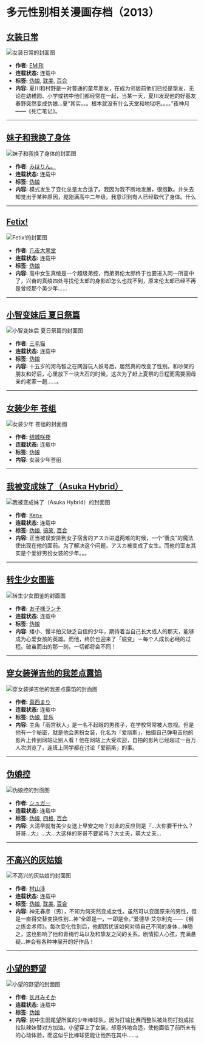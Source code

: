 # 多元性别相关漫画存档（2013）

## [女装日常](https://www.manhuacdn.com/manhua/8816) 
![女装日常的封面图](https://media.manhuacdn.com/cartoon/8816_cover_gvjktbtq.jpg)
- **作者:** [EMIRI](https://www.manhuacdn.com/author/5866)  
- **连载状态:** 连载中  
- **标签:** [伪娘](https://www.manhuacdn.com/manhua/list-c-60.html), [耽美](https://www.manhuacdn.com/manhua/list-tg-22.html), [百合](https://www.manhuacdn.com/manhua/list-tg-266.html)  
- **内容:** 夏川和村野是一对普通的童年朋友，在成为邻居前他们已经是挚友，无论在幼稚园、小学或初中他们都经常在一起，当某一天，夏川发现他的好基友春野突然变成伪娘…夏“其实。。。根本就没有什么天堂和地狱吧。。。。”夜神月——《死亡笔记》。

---

## [妹子和我换了身体](https://www.manhuacdn.com/manhua/8386) 
![妹子和我换了身体的封面图](https://media.manhuacdn.com/cartoon/8386_cover_dsaysqio.jpg)
- **作者:** [みほりん。](https://www.manhuacdn.com/author/5661)  
- **连载状态:** 连载中  
- **标签:** [伪娘](https://www.manhuacdn.com/manhua/list-c-60.html)  
- **内容:** 模式发生了变化总是太合适了。我因为我不断地发展，很抱歉。并失去知觉出于某种原因，晃刚满高中二年级，我意识到有人已经取代了身体。什么

---

## [Fetix!](https://www.manhuacdn.com/manhua/8287) 
![Fetix!的封面图](https://media.manhuacdn.com/cartoon/8287_cover_khivajsg.jpg)
- **作者:** [几夜大黑堂](https://www.manhuacdn.com/author/5271)  
- **连载状态:** 连载中  
- **标签:** [伪娘](https://www.manhuacdn.com/manhua/list-c-60.html)  
- **内容:** 高中女生真绫是一个超级弟控，而弟弟伦太郎终于也要进入同一所高中了，兴奋的真绫四处寻找伦太郎的身影却怎么也找不到，原来伦太郎已经不再是曾经那个美少年……

---

## [小智变妹后 夏日祭篇](https://www.manhuacdn.com/manhua/7492) 
![小智变妹后 夏日祭篇的封面图](https://media.manhuacdn.com/cartoon/7492_cover_oztvdkyg.jpg)
- **作者:** [三毛猫](https://www.manhuacdn.com/author/5207)  
- **连载状态:** 连载中  
- **标签:** [伪娘](https://www.manhuacdn.com/manhua/list-c-60.html)  
- **内容:** 十五岁的河岛智之在网游玩人妖号后，居然真的改变了性别。和吵架的朋友和好后，心里放下一块大石的时候，这次为了赶上夏祭的日程而需要回母亲的老家一趟……。

---

## [女装少年 苍组](https://www.manhuacdn.com/manhua/6668) 
![女装少年 苍组的封面图](https://media.manhuacdn.com/cartoon/6668_cover_ibrhqiin.jpg)
- **作者:** [结城咲夜](https://www.manhuacdn.com/author/4768)  
- **连载状态:** 连载中  
- **标签:** [伪娘](https://www.manhuacdn.com/manhua/list-c-60.html)  
- **内容:** 女装少年苍组

---

## [我被变成妹了（Asuka Hybrid）](https://www.manhuacdn.com/manhua/6232) 
![我被变成妹了（Asuka Hybrid）的封面图](https://media.manhuacdn.com/cartoon/6232_cover_okwyrmsk.jpg)
- **作者:** [Ken+](https://www.manhuacdn.com/author/4549)  
- **连载状态:** 连载中  
- **标签:** [伪娘](https://www.manhuacdn.com/manhua/list-c-60.html), [搞笑](https://www.manhuacdn.com/manhua/list-tg-37.html), [百合](https://www.manhuacdn.com/manhua/list-tg-266.html)  
- **内容:** 正当被误安排到女子宿舍的アスカ进退两难的时候，一个“善良”的魔法使出现在他的面前。为了解决这个问题，アスカ被变成了女生。而他的室友其实是个爱好男扮女装的少年。。。

---

## [转生少女图鉴](https://www.manhuacdn.com/manhua/6224) 
![转生少女图鉴的封面图](https://media.manhuacdn.com/cartoon/6224_cover_fxmxjlgq.jpg)
- **作者:** [お子様ランチ](https://www.manhuacdn.com/author/4545)  
- **连载状态:** 连载中  
- **标签:** [伪娘](https://www.manhuacdn.com/manhua/list-c-60.html)  
- **内容:** 矮小、慢半拍又缺乏自信的少年，期待着当自己长大成人的那天，能够成为心爱女孩的英雄。而他，终於也迎来了「蜕变」－每个人成长必经的过程。破茧而出的那一刻，一切都将会不同！

---

## [穿女装弹吉他的我差点露馅](https://www.manhuacdn.com/manhua/5811) 
![穿女装弹吉他的我差点露馅的封面图](https://media.manhuacdn.com/cartoon/5811_cover_ragzgzld.jpg)
- **作者:** [真西まり](https://www.manhuacdn.com/author/4319)  
- **连载状态:** 连载中  
- **标签:** [伪娘](https://www.manhuacdn.com/manhua/list-c-60.html), [音乐](https://www.manhuacdn.com/manhua/list-tg-310.html)  
- **内容:** 主角「雨宫秋人」是一名不起眼的男孩子，在学校常常被人忽视。但是他有一个秘密，就是他会男扮女装，化名为「爱丽斯」，拍摄自己弹电吉他的影片上传到网站让别人看！他在网站上大受欢迎，自拍的影片已经超过一百万人次浏览了，连班上同学都在讨论「爱丽斯」的事。

---

## [伪娘控](https://www.manhuacdn.com/manhua/5149) 
![伪娘控的封面图](https://media.manhuacdn.com/cartoon/5149_cover_yyybspic.jpg)
- **作者:** [シュガー](https://www.manhuacdn.com/author/3923)  
- **连载状态:** 连载中  
- **标签:** [伪娘](https://www.manhuacdn.com/manhua/list-c-60.html), [四格](https://www.manhuacdn.com/manhua/list-tg-259.html), [百合](https://www.manhuacdn.com/manhua/list-tg-266.html)  
- **内容:** 大清早就有美少女送上早安之吻？对此的反应则是『…大你要干什么？哥哥…大』…大…大这样的哥哥不要紧吗？大丈夫，萌大丈夫…

---

## [不高兴的灰姑娘](https://www.manhuacdn.com/manhua/4964) 
![不高兴的灰姑娘的封面图](https://media.manhuacdn.com/cartoon/4964_cover_nhkurhfq.jpg)
- **作者:** [村山涉](https://www.manhuacdn.com/author/1177)  
- **连载状态:** 连载中  
- **标签:** [伪娘](https://www.manhuacdn.com/manhua/list-c-60.html), [耽美](https://www.manhuacdn.com/manhua/list-tg-22.html), [百合](https://www.manhuacdn.com/manhua/list-tg-266.html)  
- **内容:** 神无春彦（男），不知为何突然变成女性。虽然可以变回原来的男性，但是一直得交替变换性别…神“全即是一，一即是全。”爱德华·艾尔利克——《钢之炼金术师》。每次变化性别后，他都困扰该如何对待自己不同的身体…神随之，这也影响了他和青梅竹马以及和挚友之间的关系。剧情扣人心弦，充满悬疑…神会有各种神展开的好作品！

---

## [小望的野望](https://www.manhuacdn.com/manhua/4512) 
![小望的野望的封面图](https://media.manhuacdn.com/cartoon/4512_cover_mzqfcymh.jpg)
- **作者:** [长月みそか](https://www.manhuacdn.com/author/3563)  
- **连载状态:** 连载中  
- **标签:** [伪娘](https://www.manhuacdn.com/manhua/list-c-60.html)  
- **内容:** 初中生田尾望所属的少年棒球队，因为打输比赛而整队被处罚打扮成拉拉队辣妹替对方加油。小望穿上了女装，却意外地合适，使他面临了前所未有的心动体验，而这似乎比棒球更能让他热在其中……。
<!-- tcd_original_link https://www.manhuadd.com/manhua/list-s-1-c-60-t-2013.html -->
